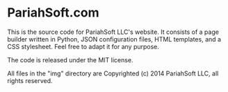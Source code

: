 PariahSoft.com
==============

This is the source code for PariahSoft LLC's website. It consists of a page
builder written in Python, JSON configuration files, HTML templates, and a CSS
stylesheet. Feel free to adapt it for any purpose.

The code is released under the MIT license.

All files in the "img" directory are Copyrighted (c) 2014 PariahSoft LLC, all rights reserved.
